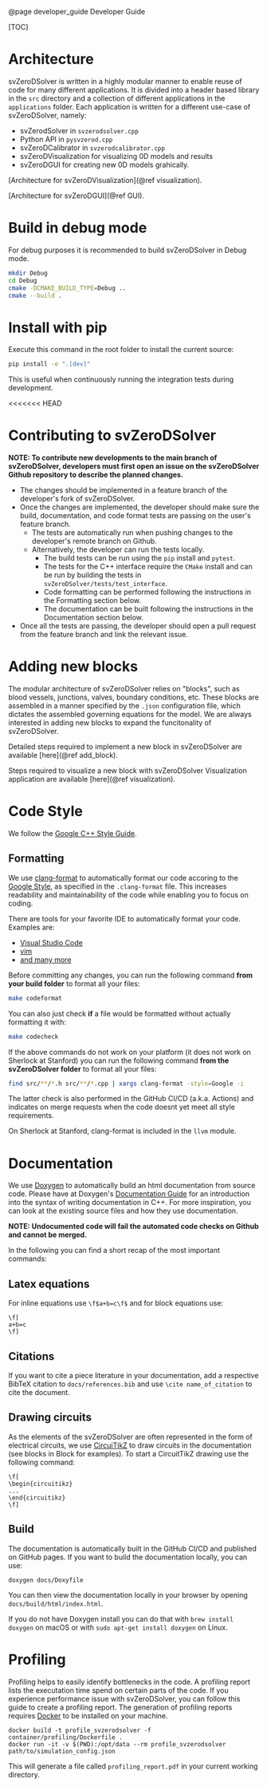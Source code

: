 @page developer_guide Developer Guide

[TOC]

# Architecture

svZeroDSolver is written in a highly modular manner to enable reuse of code
for many different applications. It is divided into a header based library
in the `src` directory and a collection of different applications in the
`applications` folder. Each application is written for a different use-case
of svZeroDSolver, namely:

* svZerodSolver in `svzerodsolver.cpp`
* Python API in `pysvzerod.cpp`
* svZeroDCalibrator in `svzerodcalibrator.cpp`
* svZeroDVisualization for visualizing 0D models and results
* svZeroDGUI for creating new 0D models grahically.

[Architecture for svZeroDVisualization](@ref visualization).

[Architecture for svZeroDGUI](@ref GUI).


# Build in debug mode

For debug purposes it is recommended to build svZeroDSolver in Debug mode.

```bash
mkdir Debug
cd Debug
cmake -DCMAKE_BUILD_TYPE=Debug ..
cmake --build .
```

# Install with pip

Execute this command in the root folder to install the current source:
```bash
pip install -e ".[dev]"
```
This is useful when continuously running the integration tests during development.

<<<<<<< HEAD
# Contributing to svZeroDSolver

**NOTE: To contribute new developments to the main branch of svZeroDSolver, developers must first open an issue on the svZeroDSolver Github repository to describe the planned changes.** 

* The changes should be implemented in a feature branch of the developer's fork of svZeroDSolver. 
* Once the changes are implemented, the developer should make sure the build, documentation, and code format tests are passing on the user's feature branch. 
  * The tests are automatically run when pushing changes to the developer's remote branch on Github. 
  * Alternatively, the developer can run the tests locally. 
    * The build tests can be run using the `pip` install and `pytest`. 
    * The tests for the C++ interface require the `CMake` install and can be run by building the tests in `svZeroDSolver/tests/test_interface`. 
    * Code formatting can be performed following the instructions in the Formatting section below. 
    * The documentation can be built following the instructions in the Documentation section below. 
* Once all the tests are passing, the developer should open a pull request from the feature branch and link the relevant issue.

# Adding new blocks

The modular architecture of svZeroDSolver relies on "blocks", such as blood vessels, junctions, valves, boundary conditions, etc. These blocks are assembled in a manner specified by the `.json` configuration file, which dictates the assembled governing equations for the model. We are always interested in adding new blocks to expand the funcitonality of svZeroDSolver.

Detailed steps required to implement a new block in svZeroDSolver are available [here](@ref add_block).

Steps required to visualize a new block with svZeroDSolver Visualization application are available [here](@ref visualization).

# Code Style

We follow the [Google C++ Style Guide](https://google.github.io/styleguide/cppguide.html).

## Formatting

We use [clang-format](https://clang.llvm.org/docs/ClangFormat.html) to automatically 
format our code accoring to the [Google Style](https://google.github.io/styleguide/cppguide.html), 
as specified in the `.clang-format` file. This increases readability and maintainability of the code 
while enabling you to focus on coding.

There are tools for your favorite IDE to automatically format your code. Examples are:
- [Visual Studio Code](https://marketplace.visualstudio.com/items?itemName=xaver.clang-format)
- [vim](https://github.com/rhysd/vim-clang-format)
- [and many more](https://clang.llvm.org/docs/ClangFormat.html)

Before committing any changes, you can run the following
command **from your build folder** to format all your files:

```bash
make codeformat
```

You can also just check **if** a file would be formatted without actually formatting
it with:

```bash
make codecheck
```

If the above commands do not work on your platform (it does not work on Sherlock at Stanford)
you can run the following command **from the svZeroDSolver folder** to format all your files:

```bash
find src/**/*.h src/**/*.cpp | xargs clang-format -style=Google -i
```

The latter check is also performed in the GitHub CI/CD (a.k.a. Actions) and
indicates on merge requests when the code doesnt yet meet all style
requirements.

On Sherlock at Stanford, clang-format is included in the `llvm` module.

# Documentation

We use [Doxygen](https://doxygen.nl) to automatically build an html documentation
from source code. Please have at Doxygen's [Documentation Guide](https://www.doxygen.nl/manual/docblocks.html)
for an introduction into the syntax of writing documentation in C++. For more
inspiration, you can look at the existing source files and how they use
documentation. 

**NOTE: Undocumented code will fail the automated code checks on Github 
and cannot be merged.**

In the following you can find a short recap of the most important
commands:

## Latex equations
For inline equations use `\f$a+b=c\f$` and for block equations use:
```
\f[
a+b=c
\f]
```

## Citations
If you want to cite a piece literature in your documentation, add
a respective BibTeX citation to `docs/references.bib` and use `\cite name_of_citation` to
cite the document.

## Drawing circuits
As the elements of the svZeroDSolver are often represented
in the form of electrical circuits, we use [CircuiTikZ](https://ctan.org/pkg/circuitikz?lang=en)
to draw circuits in the documentation (see blocks in Block for examples). 
To start a CircuitTikZ drawing use the following command:
```
\f[
\begin{circuitikz}
...
\end{circuitikz}
\f]
```

## Build
The documentation is automatically built in the GitHub CI/CD and published
on GitHub pages. If you want to build the documentation locally, you can use:

```
doxygen docs/Doxyfile
```
You can then view the documentation locally in your browser by opening `docs/build/html/index.html`.

If you do not have Doxygen install you can do that with `brew install doxygen`
on macOS or with `sudo apt-get install doxygen` on Linux.

# Profiling

Profiling helps to easily identify bottlenecks in the code. A profiling report
lists the executation time spend on certain parts of the code. If you experience
performance issue with svZeroDSolver, you can follow this guide
to create a profiling report. The generation of profiling reports requires
[Docker](https://docs.docker.com/get-docker/) to be installed on your machine.

```docker
docker build -t profile_svzerodsolver -f container/profiling/Dockerfile .
docker run -it -v $(PWD):/opt/data --rm profile_svzerodsolver path/to/simulation_config.json
```

This will generate a file called `profiling_report.pdf` in your current working directory.
